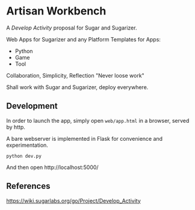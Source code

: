 Artisan Workbench
=================

A *Develop Activity* proposal for Sugar and Sugarizer.

Web Apps for Sugarizer and any Platform
Templates for Apps:

 - Python
 - Game
 - Tool

Collaboration, Simplicity, Reflection
    "Never loose work"

Shall work with Sugar and Sugarizer, deploy everywhere.

## Development

In order to launch the app, simply open `web/app.html` in a browser, served by http.

A bare webserver is implemented in Flask for convenience and experimentation. 
```
python dev.py
```
And then open http://localhost:5000/

## References

https://wiki.sugarlabs.org/go/Project/Develop_Activity
